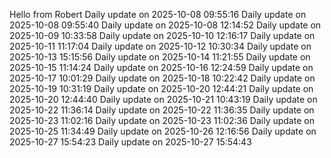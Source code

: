 ﻿Hello from Robert
Daily update on 2025-10-08 09:55:16
Daily update on 2025-10-08 09:55:40
Daily update on 2025-10-08 12:14:52
Daily update on 2025-10-09 10:33:58
Daily update on 2025-10-10 12:16:17
Daily update on 2025-10-11 11:17:04
Daily update on 2025-10-12 10:30:34
Daily update on 2025-10-13 15:15:56
Daily update on 2025-10-14 11:21:55
Daily update on 2025-10-15 11:14:24
Daily update on 2025-10-16 12:24:59
Daily update on 2025-10-17 10:01:29
Daily update on 2025-10-18 10:22:42
Daily update on 2025-10-19 10:31:19
Daily update on 2025-10-20 12:44:21
Daily update on 2025-10-20 12:44:40
Daily update on 2025-10-21 10:43:19
Daily update on 2025-10-22 11:36:14
Daily update on 2025-10-22 11:36:35
Daily update on 2025-10-23 11:02:16
Daily update on 2025-10-23 11:02:36
Daily update on 2025-10-25 11:34:49
Daily update on 2025-10-26 12:16:56
Daily update on 2025-10-27 15:54:23
Daily update on 2025-10-27 15:54:43
